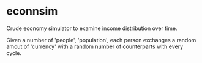 # econnsim
Crude economy simulator to examine income distribution over time.

Given a number of 'people', 'population',  each person exchanges a random amout of 'currency' with a random number of counterparts with every cycle.

